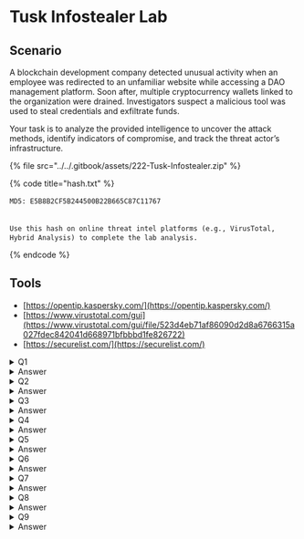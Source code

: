 # Tusk Infostealer Lab

## Scenario

A blockchain development company detected unusual activity when an employee was redirected to an unfamiliar website while accessing a DAO management platform. Soon after, multiple cryptocurrency wallets linked to the organization were drained. Investigators suspect a malicious tool was used to steal credentials and exfiltrate funds.

Your task is to analyze the provided intelligence to uncover the attack methods, identify indicators of compromise, and track the threat actor’s infrastructure.

{% file src="../../.gitbook/assets/222-Tusk-Infostealer.zip" %}

{% code title="hash.txt" %}
```
MD5: E5B8B2CF5B244500B22B665C87C11767


Use this hash on online threat intel platforms (e.g., VirusTotal, Hybrid Analysis) to complete the lab analysis.
```
{% endcode %}

## Tools

* [https://opentip.kaspersky.com/](https://opentip.kaspersky.com/)
* [https://www.virustotal.com/gui](https://www.virustotal.com/gui/file/523d4eb71af86090d2d8a6766315a027fdec842041d668971bfbbbd1fe826722)
* [https://securelist.com/](https://securelist.com/)

<details>

<summary>Q1</summary>

In **KB**, what is the size of the malicious file?

</details>

<details>

<summary>Answer</summary>

[https://opentip.kaspersky.com/E5B8B2CF5B244500B22B665C87C11767/results?tab=lookup](https://opentip.kaspersky.com/E5B8B2CF5B244500B22B665C87C11767/results?tab=lookup)

921.36 KB

</details>

<details>

<summary>Q2</summary>

**What word** do the threat actors use in log messages to describe their victims, based on the name of an ancient hunted creature?

</details>

<details>

<summary>Answer</summary>

From virus total community tab, saw a link to securelist blog

[https://securelist.com/tusk-infostealers-campaign/113367/](https://securelist.com/tusk-infostealers-campaign/113367/)

There are one paragraph stated about it

<figure><img src="../../.gitbook/assets/image (27).png" alt=""><figcaption></figcaption></figure>

</details>

<details>

<summary>Q3</summary>

The threat actor set up a malicious website to mimic a platform designed for creating and managing decentralized autonomous organizations (DAOs) on the MultiversX blockchain (peerme.io). What is the name of the malicious website the attacker created to simulate this platform?

</details>

<details>

<summary>Answer</summary>

CTRL+F to find it

<figure><img src="../../.gitbook/assets/image (29).png" alt=""><figcaption></figcaption></figure>

</details>

<details>

<summary>Q4</summary>

Which cloud storage service did the campaign operators use to host malware samples for both macOS and Windows OS versions?

</details>

<details>

<summary>Answer</summary>

<figure><img src="../../.gitbook/assets/image (30).png" alt=""><figcaption></figcaption></figure>

</details>

<details>

<summary>Q5</summary>

The malicious executable contains a configuration file that includes base64-encoded URLs and a password used for archived data decompression, enabling the download of second-stage payloads. What is the password for decompression found in this configuration file?

</details>

<details>

<summary>Answer</summary>

<figure><img src="../../.gitbook/assets/image (31).png" alt=""><figcaption></figcaption></figure>

</details>

<details>

<summary>Q6</summary>

What is the name of the function responsible for retrieving the field archive from the configuration file?

</details>

<details>

<summary>Answer</summary>

<figure><img src="../../.gitbook/assets/image (32).png" alt=""><figcaption></figcaption></figure>

</details>

<details>

<summary>Q7</summary>

In the third sub-campaign carried out by the operators, the attacker mimicked an AI translator project. What is the name of the legitimate translator, and what is the name of the malicious translator created by the attackers?

</details>

<details>

<summary>Answer</summary>

<figure><img src="../../.gitbook/assets/image (33).png" alt=""><figcaption></figcaption></figure>

</details>

<details>

<summary>Q8</summary>

The downloader is tasked with delivering additional malware samples to the victim’s machine, primarily infostealers like StealC and Danabot. What are the IP addresses of the **StealC C2 servers** used in the campaign?

</details>

<details>

<summary>Answer</summary>

<figure><img src="../../.gitbook/assets/image (34).png" alt=""><figcaption></figcaption></figure>

</details>

<details>

<summary>Q9</summary>

What is the address of the Ethereum cryptocurrency wallet used in this campaign?

</details>

<details>

<summary>Answer</summary>

<figure><img src="../../.gitbook/assets/image (35).png" alt=""><figcaption></figcaption></figure>

</details>
